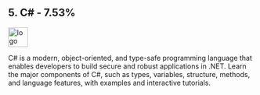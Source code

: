 ## 5. C# - 7.53%
<img src="https://cdn.imgbin.com/19/5/9/imgbin-c-programming-language-logo-microsoft-visual-studio-net-framework-javascript-icon-x2vvzpHKBmQaYkXV2vQ67GPY7.jpg" alt="logo" width="40" height="40" /> 

C# is a modern, object-oriented, and type-safe programming language that enables developers to build secure and robust applications in .NET. Learn the major components of C#, such as types, variables, structure, methods, and language features, with examples and interactive tutorials.
